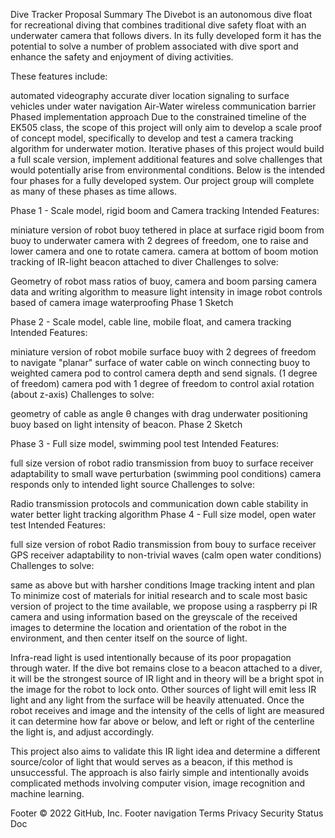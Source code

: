 Dive Tracker Proposal
Summary
The Divebot is an autonomous dive float for recreational diving that combines traditional dive safety float with an underwater camera that follows divers. In its fully developed form it has the potential to solve a number of problem associated with dive sport and enhance the safety and enjoyment of diving activities.

These features include:

automated videography
accurate diver location signaling to surface vehicles
under water navigation
Air-Water wireless communication barrier
Phased implementation approach
Due to the constrained timeline of the EK505 class, the scope of this project will only aim to develop a scale proof of concept model, specifically to develop and test a camera tracking algorithm for underwater motion. Iterative phases of this project would build a full scale version, implement additional features and solve challenges that would potentially arise from environmental conditions. Below is the intended four phases for a fully developed system. Our project group will complete as many of these phases as time allows.

Phase 1 - Scale model, rigid boom and Camera tracking
Intended Features:

miniature version of robot
buoy tethered in place at surface
rigid boom from buoy to underwater camera with 2 degrees of freedom, one to raise and lower camera and one to rotate camera.
camera at bottom of boom
motion tracking of IR-light beacon attached to diver
Challenges to solve:

Geometry of robot
mass ratios of buoy, camera and boom
parsing camera data and writing algorithm to measure light intensity in image
robot controls based of camera image
waterproofing
Phase 1 Sketch

Phase 2 - Scale model, cable line, mobile float, and camera tracking
Intended Features:

miniature version of robot
mobile surface buoy with 2 degrees of freedom to navigate "planar" surface of water
cable on winch connecting buoy to weighted camera pod to control camera depth and send signals. (1 degree of freedom)
camera pod with 1 degree of freedom to control axial rotation (about z-axis)
Challenges to solve:

geometry of cable as angle θ changes with drag underwater
positioning buoy based on light intensity of beacon.
Phase 2 Sketch

Phase 3 - Full size model, swimming pool test
Intended Features:

full size version of robot
radio transmission from buoy to surface receiver
adaptability to small wave perturbation (swimming pool conditions)
camera responds only to intended light source
Challenges to solve:

Radio transmission protocols and communication down cable
stability in water
better light tracking algorithm
Phase 4 - Full size model, open water test
Intended Features:

full size version of robot
Radio transmission from bouy to surface receiver
GPS receiver
adaptability to non-trivial waves (calm open water conditions)
Challenges to solve:

same as above but with harsher conditions
Image tracking intent and plan
To minimize cost of materials for initial research and to scale most basic version of project to the time available, we propose using a raspberry pi IR camera and using information based on the greyscale of the received images to determine the location and orientation of the robot in the environment, and then center itself on the source of light.

Infra-read light is used intentionally because of its poor propagation through water. If the dive bot remains close to a beacon attached to a diver, it will be the strongest source of IR light and in theory will be a bright spot in the image for the robot to lock onto. Other sources of light will emit less IR light and any light from the surface will be heavily attenuated. Once the robot receives and image and the intensity of the cells of light are measured it can determine how far above or below, and left or right of the centerline the light is, and adjust accordingly.

This project also aims to validate this IR light idea and determine a different source/color of light that would serves as a beacon, if this method is unsuccessful. The approach is also fairly simple and intentionally avoids complicated methods involving computer vision, image recognition and machine learning.

Footer
© 2022 GitHub, Inc.
Footer navigation
Terms
Privacy
Security
Status
Doc
